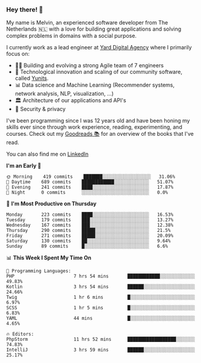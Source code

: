 ### Hey there! 👋

My name is Melvin, an experienced software developer from The Netherlands 🇳🇱 with a love for building great applications and solving complex problems in domains with a social purpose. 

I currently work as a lead engineer at [Yard Digital Agency](https://github.com/yardinternet) where I primarily focus on:

* 👏🏼 Building and evolving a strong Agile team of 7 engineers
* 🚀 Technological innovation and scaling of our community software, called [Yunits](https://www.yunits.com/).
* 📊 Data science and Machine Learning (Recommender systems, network analysis, NLP, visualization, ...)
* 🏛 Architecture of our applications and API's
* 🔐 Security & privacy

I've been programming since I was 12 years old and have been honing my skills ever since through work experience, reading, experimenting, and courses.
Check out my [Goodreads 📚](https://goodreads.com/melvinkoopmans) for an overview of the books that I've read. 

You can also find me on [LinkedIn](https://www.linkedin.com/in/melvinkoopmans)

<!--START_SECTION:waka-->
**I'm an Early 🐤** 

```text
🌞 Morning    419 commits    ███████░░░░░░░░░░░░░░░░░░   31.06% 
🌆 Daytime    689 commits    ████████████░░░░░░░░░░░░░   51.07% 
🌃 Evening    241 commits    ████░░░░░░░░░░░░░░░░░░░░░   17.87% 
🌙 Night      0 commits      ░░░░░░░░░░░░░░░░░░░░░░░░░   0.0%

```
📅 **I'm Most Productive on Thursday** 

```text
Monday       223 commits    ████░░░░░░░░░░░░░░░░░░░░░   16.53% 
Tuesday      179 commits    ███░░░░░░░░░░░░░░░░░░░░░░   13.27% 
Wednesday    167 commits    ███░░░░░░░░░░░░░░░░░░░░░░   12.38% 
Thursday     290 commits    █████░░░░░░░░░░░░░░░░░░░░   21.5% 
Friday       271 commits    █████░░░░░░░░░░░░░░░░░░░░   20.09% 
Saturday     130 commits    ██░░░░░░░░░░░░░░░░░░░░░░░   9.64% 
Sunday       89 commits     █░░░░░░░░░░░░░░░░░░░░░░░░   6.6%

```


📊 **This Week I Spent My Time On** 

```text
💬 Programming Languages: 
PHP                      7 hrs 54 mins       ████████████░░░░░░░░░░░░░   49.83% 
Kotlin                   3 hrs 54 mins       ██████░░░░░░░░░░░░░░░░░░░   24.66% 
Twig                     1 hr 6 mins         █░░░░░░░░░░░░░░░░░░░░░░░░   6.97% 
SCSS                     1 hr 5 mins         █░░░░░░░░░░░░░░░░░░░░░░░░   6.83% 
YAML                     44 mins             █░░░░░░░░░░░░░░░░░░░░░░░░   4.65%

🔥 Editors: 
PhpStorm                 11 hrs 52 mins      ██████████████████░░░░░░░   74.83% 
IntelliJ                 3 hrs 59 mins       ██████░░░░░░░░░░░░░░░░░░░   25.17%

```


<!--END_SECTION:waka-->
